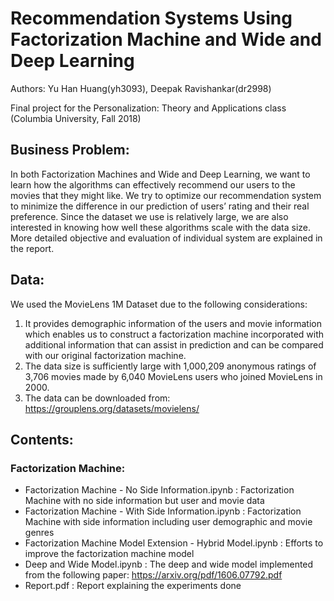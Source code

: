 # Recommendation Systems Using Factorization Machine and Wide and Deep Learning

Authors: Yu Han Huang(yh3093), Deepak Ravishankar(dr2998)

Final project for the Personalization: Theory and Applications class (Columbia University, Fall 2018)

## Business Problem:
In both Factorization Machines and Wide and Deep Learning, we want to learn how the algorithms can effectively recommend our users to the movies that they might like. We try to optimize our recommendation system to minimize the difference in our prediction of users’ rating and their real preference. Since the dataset we use is relatively large, we are also interested in knowing how well these algorithms scale with the data size. More detailed objective and evaluation of individual system are explained in the report.


## Data:
We used the MovieLens 1M Dataset due to the following considerations: 
  1) It provides demographic information of the users and movie information which enables us to construct a factorization machine   incorporated with additional information that can assist in prediction and can be compared with our original factorization machine. 
  2) The data size is sufficiently large with 1,000,209 anonymous ratings of 3,706 movies made by 6,040 MovieLens users who joined MovieLens in 2000.
  3) The data can be downloaded from: https://grouplens.org/datasets/movielens/

## Contents:
### Factorization Machine:
- Factorization Machine - No Side Information.ipynb : Factorization Machine with no side information but user and movie data
- Factorization Machine - With Side Information.ipynb : Factorization Machine with side information including user demographic and movie genres
- Factorization Machine Model Extension - Hybrid Model.ipynb : Efforts to improve the factorization machine model
- Deep and Wide Model.ipynb : The deep and wide model implemented from the following paper: https://arxiv.org/pdf/1606.07792.pdf
- Report.pdf : Report explaining the experiments done
